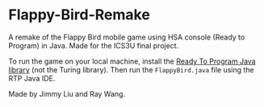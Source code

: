 # Flappy-Bird-Remake
A remake of the Flappy Bird mobile game using HSA console (Ready to Program) in Java. Made for the ICS3U final project.

To run the game on your local machine, install the [Ready To Program Java library](http://compsci.ca/holtsoft/) (not the Turing library). Then run the `FlappyBird.java` file using the RTP Java IDE.


Made by Jimmy Liu and Ray Wang.
